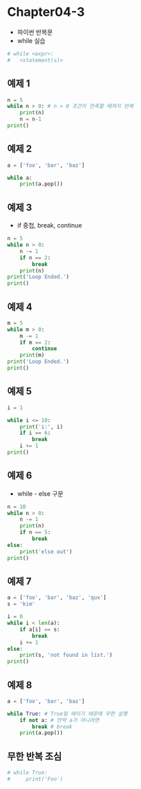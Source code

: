 # Chapter04-3
- 파이썬 반복문 
- while 실습

```python
# while <expr>:
#   <statement(s)>
```

## 예제 1

```python
n = 5
while n > 0: # n > 0 조건이 만족할 때까지 반복 
    print(n)
    n = n-1
print()
```
    
## 예제 2

```python
a = ['foo', 'bar', 'baz']

while a:
    print(a.pop())
```    

## 예제 3
- if 중첩, break, continue

```python
n = 5
while n > 0:
    n -= 1
    if n == 2:
        break
    print(n)
print('Loop Ended.')
print()
```

## 예제 4

```python
m = 5
while m > 0:
    m -= 1
    if m == 2:
        continue
    print(m)
print('Loop Ended.')
print()
```

## 예제 5

```python
i = 1

while i <= 10:
    print('i:', i)
    if i == 6:
        break
    i += 1
print()
```

## 예제 6
- while - else 구문

```python
n = 10
while n > 0:
    n -= 1
    print(n)
    if n == 5:
        break
else:
    print('else out')
print()
```

## 예제 7

```python
a = ['foo', 'bar', 'baz', 'qux']
s = 'kim'

i = 0
while i < len(a):
    if a[i] == s:
        break
    i += 1
else:
    print(s, 'not found in list.')
print()
```

## 예제 8

```python
a = ['foo', 'bar', 'baz']

while True: # True일 때이기 때문에 무한 실행
    if not a: # 만약 a가 아니라면 
        break # break
    print(a.pop())
```

## 무한 반복 조심
```python
# while True:
#     print('Foo')
```